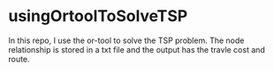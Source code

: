 # usingOrtoolToSolveTSP

In this repo, I use the or-tool to solve the TSP problem.
The node relationship is stored in a txt file and the output has the travle cost and route.
